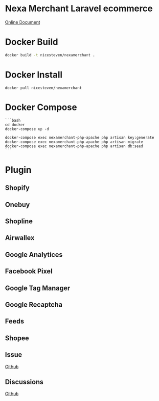 # Nexa Merchant Laravel ecommerce

[Online Document](https://nexa-merchant.vercel.app/)

# Docker Build

```bash
docker build -t nicesteven/nexamerchant .
```


# Docker Install

```
docker pull nicesteven/nexamerchant
```

# Docker Compose
    
    ```bash
    cd docker
    docker-compose up -d

    docker-compose exec nexamerchant-php-apache php artisan key:generate
    docker-compose exec nexamerchant-php-apache php artisan migrate
    docker-compose exec nexamerchant-php-apache php artisan db:seed
    ```

# Plugin

## Shopify

## Onebuy

## Shopline

## Airwallex

## Google Analytices

## Facebook Pixel

## Google Tag Manager

## Google Recaptcha

## Feeds

## Shopee

## Issue
[Github](https://github.com/xxl4/NexaMerchant/issues)  

## Discussions
[Github](https://github.com/xxl4/NexaMerchant/discussions)  
